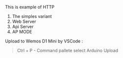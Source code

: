 
This is example of HTTP

1. The simples variant 
2. Web Server
3. Api Server
4. AP MODE

Upload to Wemos D1 Mini by VSCode :

> Ctrl + P - Command pallete select Arduino Upload